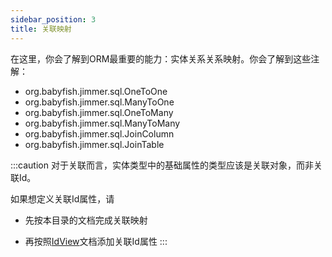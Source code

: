 ```yaml
---
sidebar_position: 3
title: 关联映射
---
```


在这里，你会了解到ORM最重要的能力：实体关系关系映射。你会了解到这些注解：

-   org.babyfish.jimmer.sql.OneToOne
-   org.babyfish.jimmer.sql.ManyToOne
-   org.babyfish.jimmer.sql.OneToMany
-   org.babyfish.jimmer.sql.ManyToMany
-   org.babyfish.jimmer.sql.JoinColumn
-   org.babyfish.jimmer.sql.JoinTable

:::caution
对于关联而言，实体类型中的基础属性的类型应该是关联对象，而非关联Id。

如果想定义关联Id属性，请

-   先按本目录的文档完成关联映射

-   再按照[IdView](../../advanced/view/id-view)文档添加关联Id属性
:::